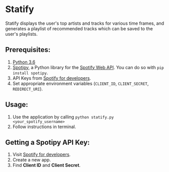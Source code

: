 # Statify
Statify displays the user's top artists and tracks for various time frames, and generates a playlist of recommended tracks which can be saved to the user's playlists.

## Prerequisites:
1. <a href='https://www.python.org/downloads/'>Python 3.6</a>
2. <a href="http://spotipy.readthedocs.io/en/latest/">Spotipy</a>, a Python library for the <a href="https://developer.spotify.com/documentation/web-api/">Spotify Web API</a>. You can do so with <code>pip install spotipy</code>.
3. API Keys from <a href="https://developer.spotify.com">Spotify for developers</a>.
4. Set appropriate environment variables (<code>CLIENT_ID</code>, <code>CLIENT_SECRET</code>, <code>REDIRECT_URI</code>).

## Usage:  
1. Use the application by calling <code>python statify.py <your_spotify_username></code>
2. Follow instructions in terminal.

## Getting a Spotipy API Key:
1. Visit <a href='https://developer.spotify.com/dashboard/applications'>Spotify for developers</a>.
2. Create a new app.
3. Find **Client ID** and **Client Secret**.
